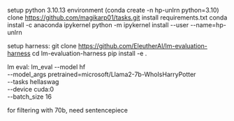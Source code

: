 setup python 3.10.13 environment (conda create -n hp-unlrn python=3.10)
clone https://github.com/magikarp01/tasks.git
install requirements.txt
conda install -c anaconda ipykernel
python -m ipykernel install --user --name=hp-unlrn

setup harness:
git clone https://github.com/EleutherAI/lm-evaluation-harness
cd lm-evaluation-harness
pip install -e .

lm eval:
lm_eval --model hf \
    --model_args pretrained=microsoft/Llama2-7b-WhoIsHarryPotter \
    --tasks hellaswag \
    --device cuda:0 \
    --batch_size 16

for filtering with 70b, need sentencepiece